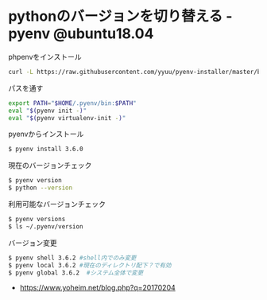 # pythonのバージョンを切り替える - pyenv @ubuntu18.04

phpenvをインストール

```bash
curl -L https://raw.githubusercontent.com/yyuu/pyenv-installer/master/bin/pyenv-installer | bash
```

パスを通す

```bash
export PATH="$HOME/.pyenv/bin:$PATH"
eval "$(pyenv init -)"
eval "$(pyenv virtualenv-init -)"
```

pyenvからインストール

```bash
$ pyenv install 3.6.0
```

現在のバージョンチェック

```bash
$ pyenv version
$ python --version
```

利用可能なバージョンチェック

```bash
$ pyenv versions
$ ls ~/.pyenv/version
```

バージョン変更

```bash
$ pyenv shell 3.6.2 #shell内でのみ変更
$ pyenv local 3.6.2 #現在のディレクトリ配下？で有効
$ pyenv global 3.6.2  #システム全体で変更
```


* https://www.yoheim.net/blog.php?q=20170204



